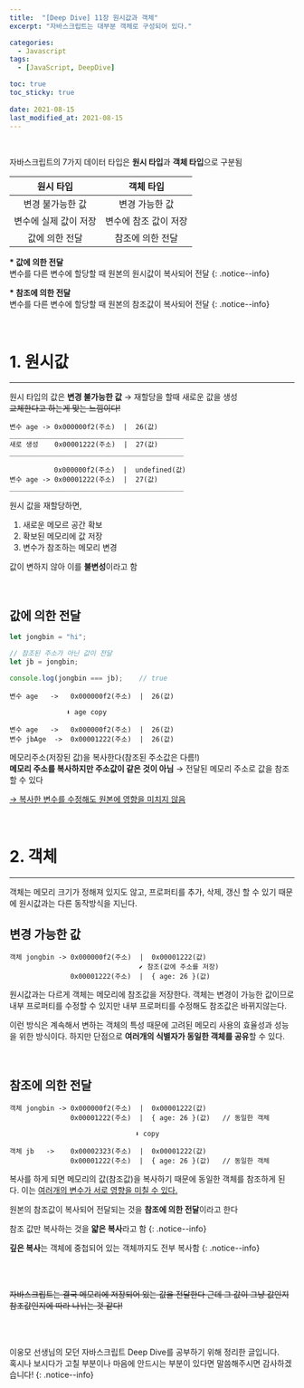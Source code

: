 ```yaml
---
title:  "[Deep Dive] 11장 원시값과 객체"
excerpt: "자바스크립트는 대부분 객체로 구성되어 있다."

categories:
  - Javascript
tags:
  - [JavaScript, DeepDive]

toc: true
toc_sticky: true
 
date: 2021-08-15
last_modified_at: 2021-08-15
---
```


<br>

 
자바스크립트의 7가지 데이터 타입은 **원시 타입**과 **객체 타입**으로 구분됨

| **원시 타입** | **객체 타입** |
| :--------: | :---------: |
| 변경 불가능한 값 | 변경 가능한 값 |
| 변수에 실제 값이 저장 | 변수에 참조 값이 저장 |
| 값에 의한 전달 | 참조에 의한 전달 |

**\* 값에 의한 전달**  
변수를 다른 변수에 할당할 때 원본의 원시값이 복사되어 전달
{: .notice--info}

**\* 참조에 의한 전달**  
변수를 다른 변수에 할당할 때 원본의 참조값이 복사되어 전달
{: .notice--info}


<br>


# 1. 원시값
---

원시 타입의 값은 **변경 불가능한 값** → 재할당을 할때 새로운 값을 생성  
~~교체한다고 하는게 맞는 느낌이다!~~

```
변수 age -> 0x000000f2(주소)  |  26(값)
___________________________________________                          
새로 생성    0x00001222(주소)  |  27(값)
___________________________________________                        

           0x000000f2(주소)  |  undefined(값)
변수 age -> 0x00001222(주소)  |  27(값)
___________________________________________                      
```

원시 값을 재할당하면,
1. 새로운 메모르 공간 확보
2. 확보된 메모리에 값 저장
3. 변수가 참조하는 메모리 변경

값이 변하지 않아 이를 **불변성**이라고 함

<br>

<h2>값에 의한 전달</h2>

```javascript
let jongbin = "hi";

// 참조된 주소가 아닌 값이 전달
let jb = jongbin;

console.log(jongbin === jb);    // true
```

```
변수 age   ->   0x000000f2(주소)  |  26(값)
              
              ⬇︎ age copy

변수 age   ->   0x000000f2(주소)  |  26(값)
변수 jbAge  ->  0x00001222(주소)  |  26(값)
```

메모리주소(저장된 값)을 복사한다(참조된 주소값은 다름!)  
**메모리 주소를 복사하지만 주소값이 같은 것이 아님** → 전달된 메모리 주소로 값을 참조할 수 있다

<u>→ 복사한 변수를 수정해도 원본에 영향을 미치지 않음</u>


<br>



# 2. 객체
---

객체는 메모리 크기가 정해져 있지도 않고, 프로퍼티를 추가, 삭제, 갱신 할 수 있기 때문에 원시값과는 다른 동작방식을 지닌다.

<h2>변경 가능한 값</h2>

```
객체 jongbin -> 0x000000f2(주소)  |  0x00001222(값)   
                                ⬋ 참조(값에 주소를 저장)
               0x00001222(주소)  |  { age: 26 }(값)
```

원시값과는 다르게 객체는 메모리에 참조값을 저장한다. 객체는 변경이 가능한 값이므로 내부 프로퍼티를 수정할 수 있지만 내부 프로퍼티를 수정해도 참조값은 바뀌지않는다.  

이런 방식은 계속해서 변하는 객체의 특성 때문에 고려된 메모리 사용의 효율성과 성능을 위한 방식이다. 하지만 단점으로 **여러개의 식별자가 동일한 객체를 공유**할 수 있다.

<br>

<h2>참조에 의한 전달</h2>

```
객체 jongbin -> 0x000000f2(주소)  |  0x00001222(값)   
               0x00001222(주소)  |  { age: 26 }(값)   // 동일한 객체

                               ⬇︎ copy

객체 jb   ->    0x00002323(주소)  |  0x00001222(값)                   
               0x00001222(주소)  |  { age: 26 }(값)   // 동일한 객체
``` 

복사를 하게 되면 메모리의 값(참조값)을 복사하기 때문에 동일한 객체를 참조하게 된다. 이는 <u>여러개의 변수가 서로 영향을 미칠 수 있다.</u>

원본의 참조값이 복사되어 전달되는 것을 **참조에 의한 전달**이라고 한다

참조 값만 복사하는 것을 **얇은 복사**라고 함
{: .notice--info}

**깊은 복사**는 객체에 중첩되어 있는 객체까지도 전부 복사함
{: .notice--info}


<br>
<br>

~~자바스크립트는 결국 메모리에 저장되어 있는 값을 전달한다 근데 그 값이 그냥 값인지 참조값인지에 따라 나뉘는 것 같다!~~



<br>
<br>

이웅모 선생님의 모던 자바스크립트 Deep Dive를 공부하기 위해 정리한 글입니다.  
혹시나 보시다가 고칠 부분이나 마음에 안드시는 부분이 있다면 말씀해주시면 감사하겠습니다!
{: .notice--info}



